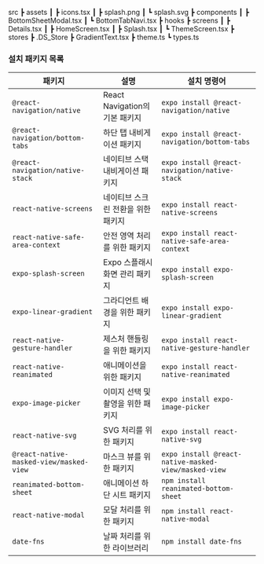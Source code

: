 src
┣ assets
┃ ┣ icons.tsx
┃ ┣ splash.png
┃ ┗ splash.svg
┣ components
┃ ┣ BottomSheetModal.tsx
┃ ┗ BottomTabNavi.tsx
┣ hooks
┣ screens
┃ ┣ Details.tsx
┃ ┣ HomeScreen.tsx
┃ ┣ Splash.tsx
┃ ┗ ThemeScreen.tsx
┣ stores
┣ .DS_Store
┣ GradientText.tsx
┣ theme.ts
┗ types.ts

### 설치 패키지 목록

| 패키지                                  | 설명                               | 설치 명령어                                          |
| --------------------------------------- | ---------------------------------- | ---------------------------------------------------- |
| `@react-navigation/native`              | React Navigation의 기본 패키지     | `expo install @react-navigation/native`              |
| `@react-navigation/bottom-tabs`         | 하단 탭 내비게이션 패키지          | `expo install @react-navigation/bottom-tabs`         |
| `@react-navigation/native-stack`        | 네이티브 스택 내비게이션 패키지    | `expo install @react-navigation/native-stack`        |
| `react-native-screens`                  | 네이티브 스크린 전환을 위한 패키지 | `expo install react-native-screens`                  |
| `react-native-safe-area-context`        | 안전 영역 처리를 위한 패키지       | `expo install react-native-safe-area-context`        |
| `expo-splash-screen`                    | Expo 스플래시 화면 관리 패키지     | `expo install expo-splash-screen`                    |
| `expo-linear-gradient`                  | 그라디언트 배경을 위한 패키지      | `expo install expo-linear-gradient`                  |
| `react-native-gesture-handler`          | 제스처 핸들링을 위한 패키지        | `expo install react-native-gesture-handler`          |
| `react-native-reanimated`               | 애니메이션을 위한 패키지           | `expo install react-native-reanimated`               |
| `expo-image-picker`                     | 이미지 선택 및 촬영을 위한 패키지  | `expo install expo-image-picker`                     |
| `react-native-svg`                      | SVG 처리를 위한 패키지             | `expo install react-native-svg`                      |
| `@react-native-masked-view/masked-view` | 마스크 뷰를 위한 패키지            | `expo install @react-native-masked-view/masked-view` |
| `reanimated-bottom-sheet`               | 애니메이션 하단 시트 패키지        | `npm install reanimated-bottom-sheet`                |
| `react-native-modal`                    | 모달 처리를 위한 패키지            | `npm install react-native-modal`                     |
| `date-fns`                              | 날짜 처리를 위한 라이브러리        | `npm install date-fns`                               |
